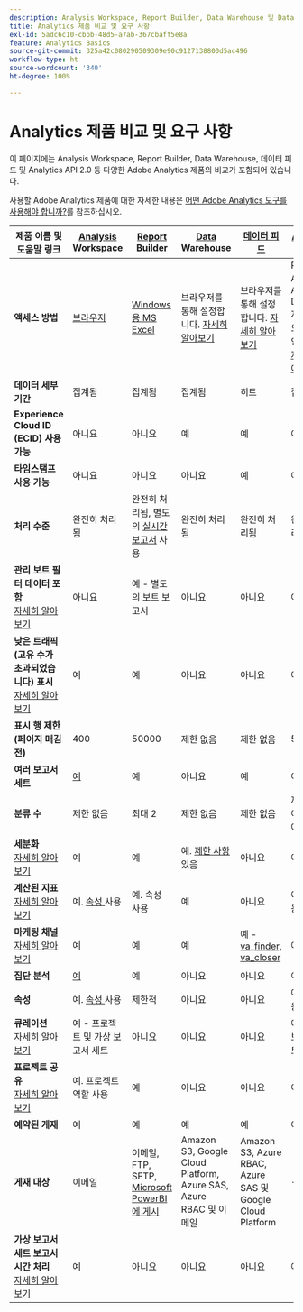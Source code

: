 ```yaml
---
description: Analysis Workspace, Report Builder, Data Warehouse 및 Data Workbench의 시스템 요구 사항 및 비교
title: Analytics 제품 비교 및 요구 사항
exl-id: 5adc6c10-cbbb-48d5-a7ab-367cbaff5e8a
feature: Analytics Basics
source-git-commit: 325a42c080290509309e90c9127138800d5ac496
workflow-type: ht
source-wordcount: '340'
ht-degree: 100%

---
```


# Analytics 제품 비교 및 요구 사항

이 페이지에는 Analysis Workspace, Report Builder, Data Warehouse, 데이터 피드 및 Analytics API 2.0 등 다양한 Adobe Analytics 제품의 비교가 포함되어 있습니다.

사용할 Adobe Analytics 제품에 대한 자세한 내용은 [어떤 Adobe Analytics 도구를 사용해야 합니까?](/help/analyze/get-started/which-analytics-tool.md)를 참조하십시오.

| 제품 이름 및 도움말 링크 | [Analysis Workspace](/help/analyze/analysis-workspace/home.md) | [Report Builder](/help/analyze/report-builder/rb-overview.md) | [Data Warehouse](/help/export/data-warehouse/data-warehouse.md) | [데이터 피드](/help/export/analytics-data-feed/data-feed-overview.md) | [Analytics API 2.0](https://www.adobe.io/apis/experiencecloud/analytics/docs.html) |
|---|---|---|---|---|---|
| **액세스 방법** | [브라우저](/help/analyze/get-started/sys-reqs.md) | [Windows용 MS Excel](/help/analyze/legacy-report-builder/setup/system-requirements.md) | 브라우저를 통해 설정합니다. [자세히 알아보기](/help/analyze/get-started/sys-reqs.md) | 브라우저를 통해 설정합니다. [자세히 알아보기](/help/export/analytics-data-feed/data-feed-overview.md) | RESTful API 도구. Adobe Developer 자격 증명으로 로그인합니다. [자세히 알아보기](https://developer.adobe.com/analytics-apis/docs/2.0/) |
| **데이터 세부 기간** | 집계됨 | 집계됨 | 집계됨 | 히트 | 집계됨 |
| **Experience Cloud ID (ECID) 사용 가능** | 아니요 | 아니요 | 예 | 예 | 아니요 |
| **타임스탬프 사용 가능** | 아니요 | 아니요 | 아니요 | 예 | 아니요 |
| **처리 수준** | 완전히 처리됨 | 완전히 처리됨, 별도의 [실시간 보고서](/help/admin/tools/manage-rs/edit-settings/realtime/realtime.md) 사용 | 완전히 처리됨 | 완전히 처리됨 | 완전히 처리됨 |
| **관리 보트 필터 데이터 포함** <br> [자세히 알아보기](/help/admin/tools/manage-rs/edit-settings/general/bot-removal/bot-removal.md) | 아니요 | 예 - 별도의 보트 보고서 | 아니요 | 아니요 | 아니요 |
| **낮은 트래픽 (고유 수가 초과되었습니다) 표시** <br> [자세히 알아보기](/help/technotes/low-traffic.md) | 예 | 예 | 아니요 | 아니요 | 예 |
| **표시 행 제한 (페이지 매김 전)** | 400 | 50000 | 제한 없음 | 제한 없음 | 50000 |
| **여러 보고서 세트** | [예](/help/analyze/analysis-workspace/build-workspace-project/multiple-report-suites.md) | 예 | 아니요 | 예 | 아니요 | 예 |
| **분류 수** | 제한 없음 | 최대 2 | 제한 없음 | 제한 없음 | 제한 없음, 여러 쿼리에서 실행 |
| **세분화** <br> [자세히 알아보기](/help/components/segmentation/segmentation-workflow/seg-workflow.md) | 예 | 예 | 예. [제한 사항](/help/components/segmentation/seg-reference/seg-compatibility.md) 있음 | 아니요 | 예 |
| **계산된 지표** <br> [자세히 알아보기](/help/components/calculated-metrics/cm-overview.md) | 예. [속성 ](/help/analyze/analysis-workspace/attribution/overview.md) 사용 | 예. 속성 사용 | 예 | 아니요 | 예. [속성 ](/help/analyze/analysis-workspace/attribution/overview.md) 사용 |
| **마케팅 채널** <br> [자세히 알아보기](/help/components/c-marketing-channels/c-getting-started-mchannel.md) | 예 | 예 | 예 | 예 - [va_finder, va_closer](/help/export/analytics-data-feed/c-df-contents/datafeeds-reference.md) | 예 |
| **집단 분석** | [예](/help/analyze/analysis-workspace/visualizations/cohort-table/cohort-analysis.md) | 예 | 아니요 | 아니요 | 아니요 |
| **속성** | 예. [속성 ](/help/analyze/analysis-workspace/attribution/overview.md) 사용 | 제한적 | 아니요 | 아니요 | 예. [속성 ](/help/analyze/analysis-workspace/attribution/overview.md) 사용 | 아니요 |
| **큐레이션** <br> [자세히 알아보기](/help/analyze/analysis-workspace/curate-share/curate.md) | 예 - 프로젝트 및 가상 보고서 세트 | 아니요 | 아니요 | 아니요 | 예 - 가상 보고서 세트만 해당 |
| **프로젝트 공유** <br> [자세히 알아보기](/help/analyze/analysis-workspace/curate-share/share-projects.md) | 예. 프로젝트 역할 사용 | 예 | 아니요 | 아니요 | 아니요 |
| **예약된 게재** | 예 | 예 | 예 | 예 | 아니요 |
| **게재 대상** | 이메일 | 이메일, FTP, SFTP, [Microsoft PowerBI에 게시](/help/analyze/legacy-report-builder/c-publish-power-bi/power-bi.md) | Amazon S3, Google Cloud Platform, Azure SAS, Azure RBAC 및 이메일 | Amazon S3, Azure RBAC, Azure SAS 및 Google Cloud Platform | - |
| **가상 보고서 세트 보고서 시간 처리** <br> [자세히 알아보기](/help/components/vrs/vrs-report-time-processing.md) | 예 | 아니요 | 아니요 | 아니요 | 예 |
